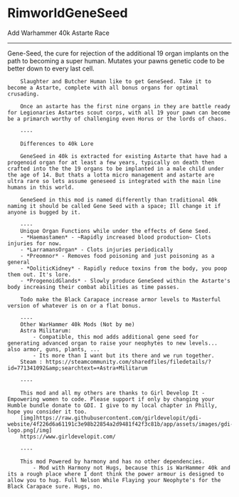 # RimworldGeneSeed
Add Warhammer 40k Astarte Race

----

Gene-Seed, the cure for rejection of the additional 19 organ implants on the path to becoming a super human. Mutates your pawns genetic code to be better down to every last cell.

		Slaughter and Butcher Human like to get GeneSeed. Take it to become a Astarte, complete with all bonus organs for optimal crusading.

		Once an astarte has the first nine organs in they are battle ready for Legionaries Astartes scout corps, with all 19 your pawn can become be a primarch worthy of challenging even Horus or the lords of chaos.
		
		----

		Differences to 40k Lore

		GeneSeed in 40k is extracted for existing Astarte that have had a progenoid organ for at least a few years, typically on death then crafted into the the 19 organs to be implanted in a male child under the age of 14. But thats a lotta micro management and astarte are ultra rare so lets assume geneseed is integrated with the main line humans in this world.

		GeneSeed in this mod is named differently than traditional 40k naming it should be called Gene Seed with a space; Ill change it if anyone is bugged by it.

		----
		Unique Organ Functions while under the effects of Gene Seed.
		- *Haemastamen* - ~Rapidly increased blood production~ Clots injuries for now.
		- *LarramansOrgan* - Clots injuries periodically
		- *Preomnor* - Removes food poisoning and just poisoning as a general
		- *OoliticKidney* - Rapidly reduce toxins from the body, you poop them out. It's lore.
		- *ProgenoidGlands* - Slowly produce GeneSeed within the Astarte's body increasing their combat abilities as time passes.
		
		Todo make the Black Carapace increase armor levels to Masterful version of whatever is on or a flat bonus.
		
		----
		Other WarHammer 40k Mods (Not by me)
		Astra Militarum:
			- Compatible, this mod adds additional gene seed for generating advanced organ to raise your neophytes to new levels... also armor, guns, plants, ...
			- Its more than I want but its there and we run together.
		Steam : https://steamcommunity.com/sharedfiles/filedetails/?id=771341092&amp;searchtext=+Astra+Militarum

		----

		This mod and all my others are thanks to Girl Develop It - Empowering women to code. Please support if only by changing your Humble bundle donate to GDI. I give to my local chapter in Philly, hope you consider it too.
		[img]https://raw.githubusercontent.com/girldevelopit/gdi-website/4f226d6a61191c3e98b22854a2d9481f42f3c81b/app/assets/images/gdi-logo.png[/img]
		https://www.girldevelopit.com/
		
		----
		
		This mod Powered by harmony and has no other dependencies. 
			- Mod with Harmony not Hugs, because this is WarHammer 40k and its a rough place where I dont think the power armour is designed to allow you to hug. Full Nelson While Flaying your Neophyte's for the Black Carapace sure. Hugs, no.
  
